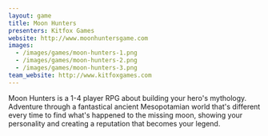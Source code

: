 ```yaml
---
layout: game
title: Moon Hunters
presenters: Kitfox Games
website: http://www.moonhuntersgame.com
images:
  - /images/games/moon-hunters-1.png
  - /images/games/moon-hunters-2.png
  - /images/games/moon-hunters-3.png
team_website: http://www.kitfoxgames.com
---
```

Moon Hunters is a 1-4 player RPG about building your hero's mythology. Adventure through a fantastical ancient Mesopotamian world that's different every time to find what's happened to the missing moon, showing your personality and creating a reputation that becomes your legend.
